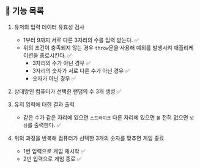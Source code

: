 ## 🚀 기능 목록

1. 유저의 입력 데이터 유효성 검사
   - 1부터 9까지 서로 다른 3자리의 수를 입력 받는다. ✅
   - 위의 조건이 충족되지 않는 경우 `throw`문을 사용해 예외를 발생시켜 애플리케이션을 종료시킨다. ✅
     - 3자리의 수가 아닌 경우 ✅
     - 3자리의 숫자가 서로 다른 수가 아닌 경우 ✅
     - 숫자가 아닌 경우 ✅
2. 상대방인 컴퓨터가 선택한 랜덤의 수 3개 생성 ✅
3. 유저 입력에 대한 결과 출력

   - 같은 수가 같은 자리에 있으면 `스트라이크` 다른 자리에 있으면 `볼` 전혀 없으면 `낫싱`를 출력한다. ✅

4. 위의 과정을 반복해 컴퓨터가 선택한 3개의 숫자를 맞추면 게임 종료
   - 1번 입력으로 게임 재시작 ✅
   - 2번 입력으로 게임 종료 ✅
